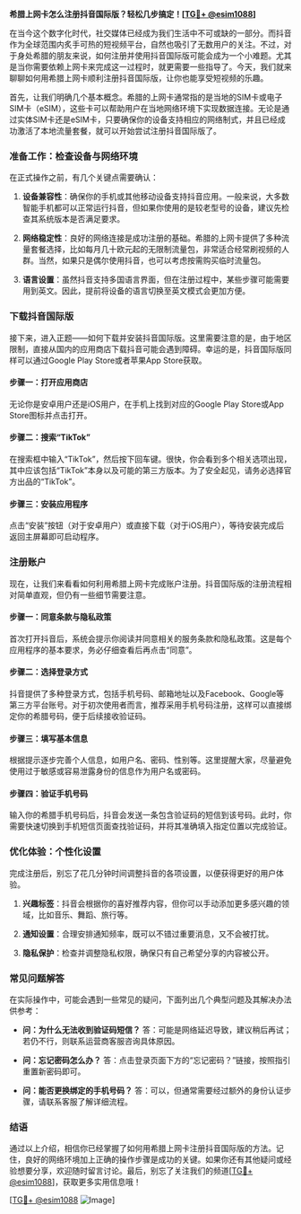**希腊上网卡怎么注册抖音国际版？轻松几步搞定！[[TG💪+ @esim1088](https://t.me/s/esim1088)]**

在当今这个数字化时代，社交媒体已经成为我们生活中不可或缺的一部分。而抖音作为全球范围内炙手可热的短视频平台，自然也吸引了无数用户的关注。不过，对于身处希腊的朋友来说，如何注册并使用抖音国际版可能会成为一个小难题。尤其是当你需要依赖上网卡来完成这一过程时，就更需要一些指导了。今天，我们就来聊聊如何用希腊上网卡顺利注册抖音国际版，让你也能享受短视频的乐趣。

首先，让我们明确几个基本概念。希腊的上网卡通常指的是当地的SIM卡或电子SIM卡（eSIM），这些卡可以帮助用户在当地网络环境下实现数据连接。无论是通过实体SIM卡还是eSIM卡，只要确保你的设备支持相应的网络制式，并且已经成功激活了本地流量套餐，就可以开始尝试注册抖音国际版了。

### **准备工作：检查设备与网络环境**

在正式操作之前，有几个关键点需要确认：

1. **设备兼容性**：确保你的手机或其他移动设备支持抖音应用。一般来说，大多数智能手机都可以正常运行抖音，但如果你使用的是较老型号的设备，建议先检查其系统版本是否满足要求。
   
2. **网络稳定性**：良好的网络连接是成功注册的基础。希腊的上网卡提供了多种流量套餐选择，比如每月几十欧元起的无限制流量包，非常适合经常刷视频的人群。当然，如果只是偶尔使用抖音，也可以考虑按需购买临时流量包。

3. **语言设置**：虽然抖音支持多国语言界面，但在注册过程中，某些步骤可能需要用到英文。因此，提前将设备的语言切换至英文模式会更加方便。

### **下载抖音国际版**

接下来，进入正题——如何下载并安装抖音国际版。这里需要注意的是，由于地区限制，直接从国内的应用商店下载抖音可能会遇到障碍。幸运的是，抖音国际版同样可以通过Google Play Store或者苹果App Store获取。

#### **步骤一：打开应用商店**
无论你是安卓用户还是iOS用户，在手机上找到对应的Google Play Store或App Store图标并点击打开。

#### **步骤二：搜索“TikTok”**
在搜索框中输入“TikTok”，然后按下回车键。很快，你会看到多个相关选项出现，其中应该包括“TikTok”本身以及可能的第三方版本。为了安全起见，请务必选择官方出品的“TikTok”。

#### **步骤三：安装应用程序**
点击“安装”按钮（对于安卓用户）或直接下载（对于iOS用户），等待安装完成后返回主屏幕即可启动程序。

### **注册账户**

现在，让我们来看看如何利用希腊上网卡完成账户注册。抖音国际版的注册流程相对简单直观，但仍有一些细节需要注意。

#### **步骤一：同意条款与隐私政策**
首次打开抖音后，系统会提示你阅读并同意相关的服务条款和隐私政策。这是每个应用程序的基本要求，务必仔细查看后再点击“同意”。

#### **步骤二：选择登录方式**
抖音提供了多种登录方式，包括手机号码、邮箱地址以及Facebook、Google等第三方平台账号。对于初次使用者而言，推荐采用手机号码注册，这样可以直接绑定你的希腊号码，便于后续接收验证码。

#### **步骤三：填写基本信息**
根据提示逐步完善个人信息，如用户名、密码、性别等。这里提醒大家，尽量避免使用过于敏感或容易泄露身份的信息作为用户名或密码。

#### **步骤四：验证手机号码**
输入你的希腊手机号码后，抖音会发送一条包含验证码的短信到该号码。此时，你需要快速切换到手机短信页面查找验证码，并将其准确填入指定位置以完成验证。

### **优化体验：个性化设置**

完成注册后，别忘了花几分钟时间调整抖音的各项设置，以便获得更好的用户体验。

1. **兴趣标签**：抖音会根据你的喜好推荐内容，但你可以手动添加更多感兴趣的领域，比如音乐、舞蹈、旅行等。
   
2. **通知设置**：合理安排通知频率，既可以不错过重要消息，又不会被打扰。

3. **隐私保护**：检查并调整隐私权限，确保只有自己希望分享的内容被公开。

### **常见问题解答**

在实际操作中，可能会遇到一些常见的疑问，下面列出几个典型问题及其解决办法供参考：

- **问：为什么无法收到验证码短信？**
  答：可能是网络延迟导致，建议稍后再试；若仍不行，则联系运营商客服咨询具体原因。

- **问：忘记密码怎么办？**
  答：点击登录页面下方的“忘记密码？”链接，按照指引重置新密码即可。

- **问：能否更换绑定的手机号码？**
  答：可以，但通常需要经过额外的身份认证步骤，请联系客服了解详细流程。

### **结语**

通过以上介绍，相信你已经掌握了如何用希腊上网卡注册抖音国际版的方法。记住，良好的网络环境加上正确的操作步骤是成功的关键。如果你还有其他疑问或经验想要分享，欢迎随时留言讨论。最后，别忘了关注我们的频道[[TG💪+ @esim1088](https://t.me/s/esim1088)]，获取更多实用信息哦！

[[TG💪+ @esim1088](https://t.me/s/esim1088) ![Image](https://i.postimg.cc/4NQfJmqS/Snipaste-2025-05-13-00-14-12.png)]
